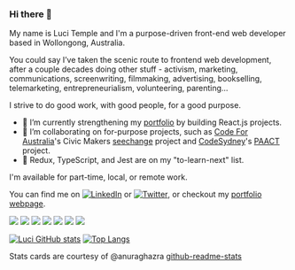 ### Hi there 👋

<!--
**lucitemple/lucitemple** is a ✨ _special_ ✨ repository because its `README.md` (this file) appears on your GitHub profile.

Here are some ideas to get you started:

- 🔭 I’m currently working on ...
- 🌱 I’m currently learning ...
- 👯 I’m looking to collaborate on ....
- 🤔 I’m looking for help with ...
- 💬 Ask me about ...
- 📫 How to reach me: ...
- 😄 Pronouns: ...
- ⚡ Fun fact: ...
-->
My name is Luci Temple and I'm a purpose-driven front-end web developer based in Wollongong, Australia.

You could say I’ve taken the scenic route to frontend web development, after a couple decades doing other stuff - activism,  marketing, communications, screenwriting, filmmaking, advertising, bookselling, telemarketing, entrepreneurialism, volunteering, parenting… 

I strive to do good work, with good people, for a good purpose.

- 🔭 I’m currently strengthening my [portfolio](https://lucitemple.github.io/) by building React.js projects.
- 👯 I’m collaborating on for-purpose projects, such as [Code For Australia](https://github.com/CodeforAustralia)'s Civic Makers [seechange](https://github.com/CodeforAustralia/seechange) project and [CodeSydney](https://github.com/codesydney)'s [PAACT](https://github.com/codesydney/paact) project.
- 🌱 Redux, TypeScript, and Jest are on my "to-learn-next" list.

I'm available for part-time, local, or remote work.

You can find me on [![LinkedIn][2.2]][2] or [![Twitter][1.2]][1], or checkout my [portfolio webpage](https://lucitemple.github.io/). 

<!-- Technologies -->
![](https://img.shields.io/badge/OS-MacOS-informational?style=flat&logo=<LOGO_NAME>&logoColor=white&color=2bbc8a)
![](https://img.shields.io/badge/Editor-VSCode-informational?style=flat&logo=<LOGO_NAME>&logoColor=white&color=2bbc8a)
![](https://img.shields.io/badge/Shell-Bash-informational?style=flat&logo=<LOGO_NAME>&logoColor=white&color=2bbc8a)
![](https://img.shields.io/badge/Code-JavaScript-informational?style=flat&logo=<LOGO_NAME>&logoColor=white&color=2bbc8a)
![](https://img.shields.io/badge/Code-Ruby-informational?style=flat&logo=<LOGO_NAME>&logoColor=white&color=2bbc8a)
![](https://img.shields.io/badge/Code-HTML-informational?style=flat&logo=<LOGO_NAME>&logoColor=white&color=2bbc8a)
![](https://img.shields.io/badge/Code-CSS-informational?style=flat&logo=<LOGO_NAME>&logoColor=white&color=2bbc8a)

<!-- Icons -->

[1.2]: http://i.imgur.com/wWzX9uB.png (twitter icon without padding)
[2.2]: https://raw.githubusercontent.com/MartinHeinz/MartinHeinz/master/linkedin-3-16.png (LinkedIn icon without padding)

<!-- Links to social media accounts -->

[1]: https://twitter.com/lucitemple
[2]: https://www.linkedin.com/in/lucitemple/

<!-- Stats cards -->

[![Luci GitHub stats](https://github-readme-stats.vercel.app/api?username=lucitemple&theme=cobalt&show_icons=true)](https://github.com/lucitemple/github-readme-stats)
[![Top Langs](https://github-readme-stats.vercel.app/api/top-langs/?username=lucitemple&layout=compact&theme=cobalt)](https://github.com/lucitemple/github-readme-stats)

Stats cards are courtesy of @anuraghazra [github-readme-stats](https://github.com/anuraghazra/github-readme-stats)
